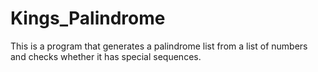 # Kings_Palindrome
 This is a program that generates a palindrome list from a list of numbers and checks whether it has special sequences. 

